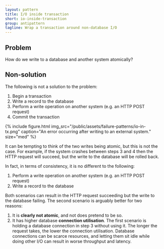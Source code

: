 ```yaml
---
layout: pattern
title: I/O inside transaction
short: io-inside-transaction
group: antipattern
tagline: Wrap a transaction around non-database I/O
---
```


## Problem

How do we write to a database and another system atomically?

## Non-solution

The following is not a solution to the problem:

1. Begin a transaction
2. Write a record to the database
3. Perform a write operation on another system (e.g. an HTTP POST request)
4. Commit the transaction

{% include figure.html
  img_src="/public/assets/failure-patterns/io-in-tx.png"
  caption="An error occurring after writing to an external system."
  size="med"
%}

It can be tempting to think of the two writes being atomic, but this is not the case. For example, if the system crashes between steps 3 and 4 then the HTTP request will succeed, but the write to the database will be rolled back.

In fact, in terms of consistency, it is no different to the following:

1. Perform a write operation on another system (e.g. an HTTP POST request)
2. Write a record to the database

Both scenarios can result in the HTTP request succeeding but the write to the database failing. The second scenario is arguably better for two reasons:

1. It is **clearly not atomic**, and not does pretend to be so.
2. It has higher database **connection utilisation**. The first scenario is holding a database connection in step 3 without using it. The longer the request takes, the lower the connection utilisation. Database connections can be scarce resources, and letting them sit idle while doing other I/O can result in worse throughput and latency.
